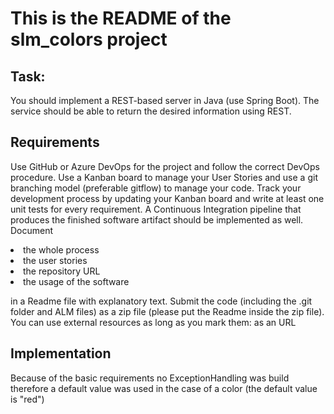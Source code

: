 # This is the README of the slm_colors project

## Task:
You should implement a REST-based server in Java (use Spring Boot). The service should
be able to return the desired information using REST.

## Requirements
Use GitHub or Azure DevOps for the project and follow the correct DevOps procedure. Use a
Kanban board to manage your User Stories and use a git branching model (preferable
gitflow) to manage your code. Track your development process by updating your Kanban
board and write at least one unit tests for every requirement. A Continuous Integration
pipeline that produces the finished software artifact should be implemented as well.
Document
<li>the whole process</li>
<li>the user stories</li>
<li>the repository URL</li>
<li>the usage of the software</li>

in a Readme file with explanatory text. Submit the code (including the .git folder and ALM
files) as a zip file (please put the Readme inside the zip file).
<br>
You can use external resources as long as you mark them: as an URL


## Implementation

Because of the basic requirements no ExceptionHandling was build therefore a default value was used in the case of a color (the default value is "red")